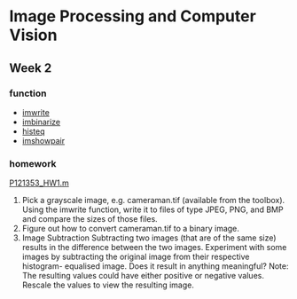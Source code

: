 # Image Processing and Computer Vision
## Week 2
### function
* [imwrite](https://ww2.mathworks.cn/help/releases/R2022b/matlab/ref/imwrite.html?lang=en)
* [imbinarize](https://ww2.mathworks.cn/help/releases/R2022b/images/ref/imbinarize.html?lang=en)
* [histeq](https://ww2.mathworks.cn/help/releases/R2022b/images/ref/histeq.html?lang=en)
* [imshowpair](https://ww2.mathworks.cn/help/releases/R2022b/images/ref/imshowpair.html?searchHighlight=imshowpair&s_tid=doc_srchtitle)
### homework 
[P121353_HW1.m](week2/P121353_HW1.m)
1. Pick a grayscale image, e.g. cameraman.tif (available from the toolbox). Using the imwrite function, write it to files of type JPEG, PNG, and BMP and compare the sizes of those files.
2. Figure out how to convert cameraman.tif to a binary image.
3. Image Subtraction
Subtracting two images (that are of the same size) results in the difference between the two images. Experiment with some images by subtracting the original image from their respective histogram- equalised image. Does it result in anything meaningful?
Note: The resulting values could have either positive or negative values. Rescale the values to view the resulting image.